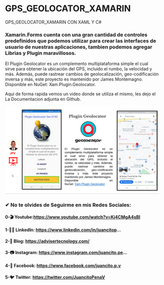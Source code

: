 # GPS_GEOLOCATOR_XAMARIN
GPS_GEOLOCATOR_XAMARIN CON XAML Y C#
### Xamarin.Forms cuenta con una gran cantidad de controles predefinidos que podemos utilizar para crear las interfaces de usuario de nuestras aplicaciones, tambien podemos agregar Librias y Plugin maravillosos.

El Plugin Geolocator es un complemento multiplataforma simple el cual sirve para obtener la ubicación del GPS, incluido el rumbo, la velocidad y más. Además, puede rastrear cambios de geolocalización, geo-codificación inversa y más, este proyecto es mantenido por James Montemagno.
Disponible en NuGet: Xam.Plugin.Geolocator.

Aqui de forma rapida vemos un video donde se utiliza el mismo, les dejo el La Documentacion adjunta en Github.

![](Screenshot_56.png)

### ✔ No te olvides de Seguirme en mis Redes Sociales:

#### 0-🎬 Youtube:https://www.youtube.com/watch?v=Kj4CMgA4sBI
#### 1-👨‍💼 LinkedIn: https://www.linkedin.com/in/juancitop...
#### 2-📰 Blog: https://advisertecnology.com/
#### 3-📷 Instagram: https://www.instagram.com/juancito.pe...
#### 4-📑 Facebook: https://www.facebook.com/juancito.p.v​
#### 5-🐦 Twitter: https://twitter.com/JuancitoPenaV​


